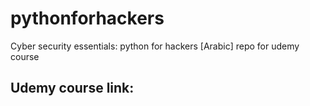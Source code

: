 # pythonforhackers
Cyber security essentials: python for hackers [Arabic] repo for udemy course

## Udemy course link: 
